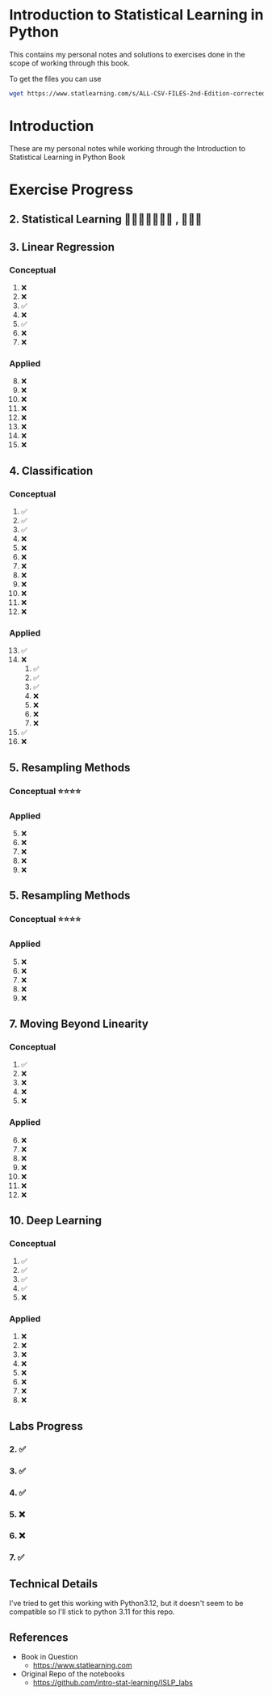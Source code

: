 # Introduction to Statistical Learning in Python
This contains my personal notes and solutions to exercises done in the scope of working through this book.

To get the files you can use 
```bash
wget https://www.statlearning.com/s/ALL-CSV-FILES-2nd-Edition-corrected.zip
```

# Introduction
These are my personal notes while working through the Introduction to Statistical Learning in Python Book

# Exercise Progress
## 2. Statistical Learning 🌟🌟🌟🌟🌟🌟🌟 , 🌟🌟🌟

## 3. Linear Regression 
### Conceptual
1. ❌
2. ❌
3. ✅
4. ❌
5. ✅
6. ❌
7. ❌
### Applied
8. ❌
9. ❌
10. ❌
11. ❌
12. ❌
13. ❌
14. ❌
15. ❌

## 4. Classification
### Conceptual
1. ✅
2. ✅
3. ✅
4. ❌
5. ❌
6. ❌
7. ❌
8. ❌
9. ❌
10. ❌
11. ❌
12. ❌
### Applied
13. ✅
14. ❌
    1. ✅
    2. ✅
    3. ✅
    4. ❌
    5. ❌
    6. ❌
    7. ❌
15. ✅
16. ❌

## 5. Resampling Methods
### Conceptual ⭐⭐⭐⭐
### Applied
5. ❌
6. ❌
7. ❌
8. ❌
9. ❌

## 5. Resampling Methods
### Conceptual ⭐⭐⭐⭐
### Applied
5. ❌
6. ❌
7. ❌
8. ❌
9. ❌

## 7. Moving Beyond Linearity
### Conceptual
1. ✅
2. ❌
3. ❌
4. ❌
5. ❌
### Applied
6. ❌
7. ❌
8. ❌
9. ❌
10. ❌
11. ❌
12. ❌

## 10. Deep Learning
### Conceptual
1. ✅
2. ✅
3. ✅
4. ✅
5. ❌

### Applied
1. ❌
2. ❌
3. ❌
4. ❌
5. ❌
6. ❌
7. ❌
8. ❌

## Labs Progress
### 2. ✅
### 3. ✅
### 4. ✅
### 5. ❌
### 6. ❌
### 7. ✅

## Technical Details
I've tried to get this working with Python3.12, but it doesn't seem to be compatible so I'll stick to python 3.11 for this repo.

## References
* Book in Question
    * https://www.statlearning.com
* Original Repo of the notebooks
    * https://github.com/intro-stat-learning/ISLP_labs